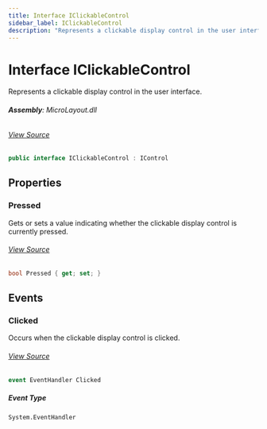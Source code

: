 ```yaml
---
title: Interface IClickableControl
sidebar_label: IClickableControl
description: "Represents a clickable display control in the user interface."
---
```

# Interface IClickableControl
Represents a clickable display control in the user interface.

###### **Assembly**: MicroLayout.dll
###### [View Source](https://github.com/WildernessLabs/Meadow.Foundation.git/blob/develop/Source/Meadow.Foundation.Libraries_and_Frameworks/Graphics.MicroLayout/Driver/IClickableControl.cs#L8)
```csharp title="Declaration"
public interface IClickableControl : IControl
```
## Properties
### Pressed
Gets or sets a value indicating whether the clickable display control is currently pressed.
###### [View Source](https://github.com/WildernessLabs/Meadow.Foundation.git/blob/develop/Source/Meadow.Foundation.Libraries_and_Frameworks/Graphics.MicroLayout/Driver/IClickableControl.cs#L18)
```csharp title="Declaration"
bool Pressed { get; set; }
```
## Events
### Clicked
Occurs when the clickable display control is clicked.
###### [View Source](https://github.com/WildernessLabs/Meadow.Foundation.git/blob/develop/Source/Meadow.Foundation.Libraries_and_Frameworks/Graphics.MicroLayout/Driver/IClickableControl.cs#L13)
```csharp title="Declaration"
event EventHandler Clicked
```
##### Event Type
`System.EventHandler`
